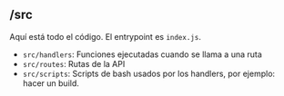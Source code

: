 ## /src

Aquí está todo el código. El entrypoint es `index.js`.

- `src/handlers`: Funciones ejecutadas cuando se llama a una ruta
- `src/routes`: Rutas de la API
- `src/scripts`: Scripts de bash usados por los handlers, por ejemplo: hacer un build.